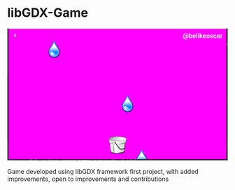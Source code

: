 # libGDX-Game
![alt text](https://github.com/scarnation/libGDX-Game/blob/master/bucket%20catch.PNG)

Game developed using libGDX framework first project, with added improvements, open to improvements and contributions
